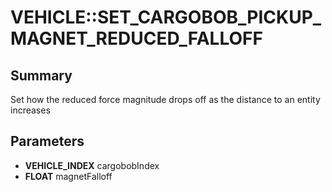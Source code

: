 # VEHICLE::SET_CARGOBOB_PICKUP_MAGNET_REDUCED_FALLOFF

## Summary
Set how the reduced force magnitude drops off as the distance to an entity increases

## Parameters
* **VEHICLE_INDEX** cargobobIndex
* **FLOAT** magnetFalloff